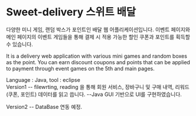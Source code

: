 # Sweet-delivery 스위트 배달

다양한 미니 게임, 랜덤 박스가 포인트인 배달 웹 어플리케이션입니다.
이벤트 페이지와 메인 페이지의 이벤트 게임들을 통해 결제 시 적용 가능한 할인 쿠폰과 포인트를 획득할 수 있습니다.

It is a delivery web application with various mini games and random boxes as the point.
You can earn discount coupons and points that can be applied to payment through event games on the 5th and main pages.

Language : Java, tool : eclipse \
Version1  -- filewrting, reading 을 통해 회원 서비스, 장바구니 및 구매 내역, 리워드(쿠폰, 포인트) 데이터를 읽고 씁니다. 
          --Java GUI 기반으로 UI를 구현하였습니다.
          
Version2  -- DataBase 연동 예정.

